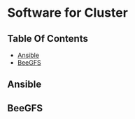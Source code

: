 # Software for Cluster

## Table Of Contents

- [Ansible](#ansible)
- [BeeGFS](#beegfs)

## Ansible

## BeeGFS
